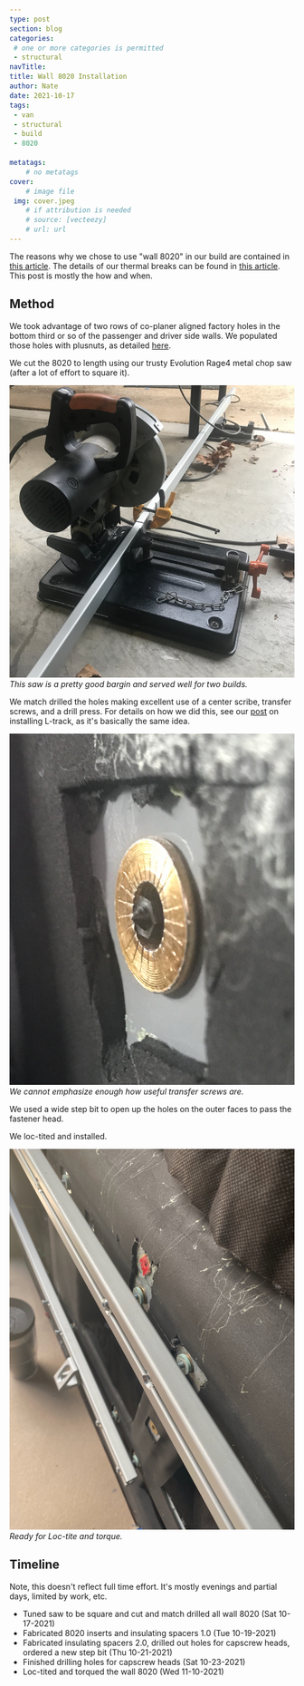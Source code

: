 ```yaml
---
type: post
section: blog
categories: 
 # one or more categories is permitted
 - structural
navTitle: 
title: Wall 8020 Installation
author: Nate
date: 2021-10-17
tags:
 - van
 - structural
 - build
 - 8020
 
metatags:
	# no metatags
cover: 
	# image file
 img: cover.jpeg
	# if attribution is needed
	# source: [vecteezy]
	# url: url
---
```


The reasons why we chose to use "wall 8020" in our build are contained in [this article](/van/structural/wall_8020_mount/wall-8020-mount).  The details of our thermal breaks can be found in [this article](/van/structural/thermal-break/thermal-break).  This post is mostly the how and when.

## Method

We took advantage of two rows of co-planer aligned factory holes in the bottom third or so of the passenger and driver side walls.  We populated those holes with plusnuts, as detailed [here](/blog/2021-8-29-plusnuts/plusnut-install). 

We cut the 8020 to length using our trusty Evolution Rage4 metal chop saw (after a lot of effort to square it).  

![saw](saw.jpeg)
_This saw is a pretty good bargin and served well for two builds._

We match drilled the holes making excellent use of a center scribe, transfer screws, and a drill press.  For details on how we did this, see our [post](blog/2021-10-27-ltrack/ltrack) on installing L-track, as it's basically the same idea.  

![transfer screw](transfer-screw.jpeg)
_We cannot emphasize enough how useful transfer screws are._

We used a wide step bit to open up the holes on the outer faces to pass the fastener head.  

We loc-tited and installed.  

![ready for loctite and torque](installed.jpeg)
_Ready for Loc-tite and torque._

## Timeline

Note, this doesn't reflect full time effort. It's mostly evenings and partial days, limited by work, etc.


* Tuned saw to be square and cut and match drilled all wall 8020 (Sat 10-17-2021)
* Fabricated 8020 inserts and insulating spacers 1.0 (Tue 10-19-2021)
* Fabricated insulating spacers 2.0, drilled out holes for capscrew heads, ordered a new step bit (Thu 10-21-2021)
* Finished drilling holes for capscrew heads (Sat 10-23-2021)
* Loc-tited and torqued the wall 8020 (Wed 11-10-2021)